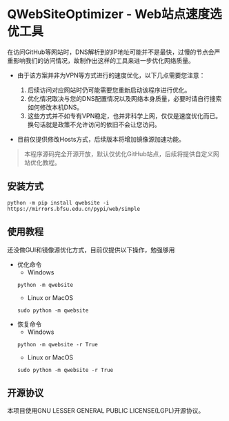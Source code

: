 # QWebSiteOptimizer - Web站点速度选优工具

在访问GitHub等网站时，DNS解析到的IP地址可能并不是最快，过慢的节点会严重影响我们的访问情况，故制作出这样的工具来进一步优化网络质量。  

* 由于该方案并非为VPN等方式进行的速度优化，以下几点需要您注意：
  1. 后续访问对应网站时仍可能需要您重新启动该程序进行优化。
  2. 优化情况取决与您的DNS配置情况以及网络本身质量，必要时请自行搜索如何修改本机DNS。
  3. 这些方式并不如专有VPN稳定，也并非科学上网，仅仅是速度优化而已。换句话就是政策不允许访问的依旧不会让您访问。

* 目前仅提供修改Hosts方式，后续版本将增加镜像源加速功能。

> 本程序源码完全开源开放，默认仅优化GitHub站点，后续将提供自定义网站优化教程。

## 安装方式

```
python -m pip install qwebsite -i https://mirrors.bfsu.edu.cn/pypi/web/simple
```

## 使用教程

还没做GUI和镜像源优化方式，目前仅提供以下操作，勉强够用  

* 优化命令  
  * Windows  
  ```
  python -m qwebsite
  ```
  * Linux or MacOS  
  ```
  sudo python -m qwebsite
  ```
* 恢复命令  
  * Windows  
  ```
  python -m qwebsite -r True
  ```
  * Linux or MacOS  
  ```
  sudo python -m qwebsite -r True
  ```

## 开源协议
本项目使用GNU LESSER GENERAL PUBLIC LICENSE(LGPL)开源协议。
